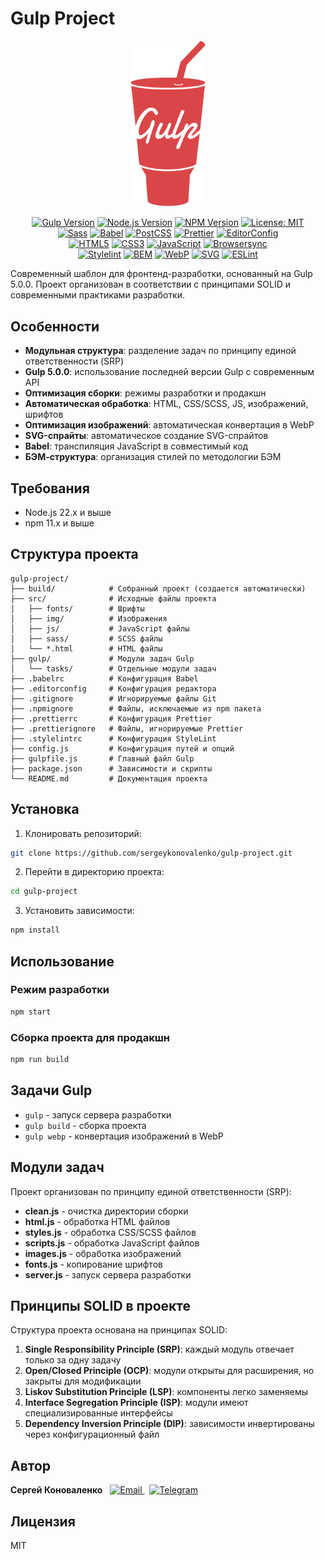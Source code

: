 # Gulp Project

<p align="center">
  <img src="src/img/base/gulp.svg" alt="Gulp" width="120">
</p>

<p align="center">
  <!-- Package info -->
  <a href="https://www.npmjs.com/package/gulp"><img src="https://img.shields.io/badge/Gulp-5.0.0-CF4647?style=flat&logo=gulp&logoColor=white" alt="Gulp Version"></a>
  <a href="https://nodejs.org/en/"><img src="https://img.shields.io/badge/Node.js-22.x-339933?style=flat&logo=node.js&logoColor=white" alt="Node.js Version"></a>
  <a href="https://www.npmjs.com/"><img src="https://img.shields.io/badge/NPM-11.x-CB3837?style=flat&logo=npm&logoColor=white" alt="NPM Version"></a>
  <a href="https://github.com/sergeykonovalenko/gulp-project/blob/main/LICENSE"><img src="https://img.shields.io/badge/License-MIT-yellow.svg" alt="License: MIT"></a><br>
  <!-- Development tools -->
  <a href="https://sass-lang.com/"><img src="https://img.shields.io/badge/Sass-CC6699?style=flat&logo=sass&logoColor=white" alt="Sass"></a>
  <a href="https://babeljs.io/"><img src="https://img.shields.io/badge/Babel-F9DC3E?style=flat&logo=babel&logoColor=black" alt="Babel"></a>
  <a href="https://postcss.org/"><img src="https://img.shields.io/badge/PostCSS-DD3A0A?style=flat&logo=postcss&logoColor=white" alt="PostCSS"></a>
  <a href="https://prettier.io/"><img src="https://img.shields.io/badge/Prettier-F7B93E?style=flat&logo=prettier&logoColor=black" alt="Prettier"></a>
  <a href="https://editorconfig.org/"><img src="https://img.shields.io/badge/EditorConfig-E0EFEF?style=flat&logo=editorconfig&logoColor=000" alt="EditorConfig"></a><br>
  <!-- Core technologies -->
  <a href="https://www.w3.org/html/"><img src="https://img.shields.io/badge/HTML5-E34F26?style=flat&logo=html5&logoColor=white" alt="HTML5"></a>
  <a href="https://www.w3.org/Style/CSS/"><img src="https://img.shields.io/badge/CSS3-1572B6?style=flat&logo=css3&logoColor=white" alt="CSS3"></a>
  <a href="https://developer.mozilla.org/en-US/docs/Web/JavaScript"><img src="https://img.shields.io/badge/JavaScript-F7DF1E?style=flat&logo=javascript&logoColor=black" alt="JavaScript"></a>
  <a href="https://browsersync.io/"><img src="https://img.shields.io/badge/Browsersync-FF7139?style=flat&logo=browsersync&logoColor=white" alt="Browsersync"></a><br>
  <!-- Additional features -->
  <a href="https://stylelint.io/"><img src="https://img.shields.io/badge/Stylelint-263238?style=flat&logo=stylelint&logoColor=white" alt="Stylelint"></a>
  <a href="https://bem.info/"><img src="https://img.shields.io/badge/BEM-000000?style=flat&logo=bem&logoColor=white" alt="BEM"></a>
  <a href="https://developer.mozilla.org/en-US/docs/Web/Media/Formats/Image_types#webp"><img src="https://img.shields.io/badge/WebP-00A98F?style=flat&logo=webp&logoColor=white" alt="WebP"></a>
  <a href="https://developer.mozilla.org/en-US/docs/Web/SVG"><img src="https://img.shields.io/badge/SVG-FFB13B?style=flat&logo=svg&logoColor=black" alt="SVG"></a>
  <a href="https://github.com/features/actions"><img src="https://img.shields.io/badge/ESLint-4B32C3?style=flat&logo=eslint&logoColor=white" alt="ESLint"></a>
</p>

Современный шаблон для фронтенд-разработки, основанный на Gulp 5.0.0. Проект организован в соответствии с принципами SOLID и современными практиками разработки.

## Особенности

- **Модульная структура**: разделение задач по принципу единой ответственности (SRP)
- **Gulp 5.0.0**: использование последней версии Gulp с современным API
- **Оптимизация сборки**: режимы разработки и продакшн
- **Автоматическая обработка**: HTML, CSS/SCSS, JS, изображений, шрифтов
- **Оптимизация изображений**: автоматическая конвертация в WebP
- **SVG-спрайты**: автоматическое создание SVG-спрайтов
- **Babel**: транспиляция JavaScript в совместимый код
- **БЭМ-структура**: организация стилей по методологии БЭМ

## Требования

- Node.js 22.x и выше
- npm 11.x и выше

## Структура проекта

```
gulp-project/
├── build/            # Собранный проект (создается автоматически)
├── src/              # Исходные файлы проекта
│   ├── fonts/        # Шрифты
│   ├── img/          # Изображения
│   ├── js/           # JavaScript файлы
│   ├── sass/         # SCSS файлы
│   └── *.html        # HTML файлы
├── gulp/             # Модули задач Gulp
│   └── tasks/        # Отдельные модули задач
├── .babelrc          # Конфигурация Babel
├── .editorconfig     # Конфигурация редактора
├── .gitignore        # Игнорируемые файлы Git
├── .npmignore        # Файлы, исключаемые из npm пакета
├── .prettierrc       # Конфигурация Prettier
├── .prettierignore   # Файлы, игнорируемые Prettier
├── .stylelintrc      # Конфигурация StyleLint
├── config.js         # Конфигурация путей и опций
├── gulpfile.js       # Главный файл Gulp
├── package.json      # Зависимости и скрипты
└── README.md         # Документация проекта
```

## Установка

1. Клонировать репозиторий:

```bash
git clone https://github.com/sergeykonovalenko/gulp-project.git
```

2. Перейти в директорию проекта:

```bash
cd gulp-project
```

3. Установить зависимости:

```bash
npm install
```

## Использование

### Режим разработки

```bash
npm start
```

### Сборка проекта для продакшн

```bash
npm run build
```

## Задачи Gulp

- `gulp` - запуск сервера разработки
- `gulp build` - сборка проекта
- `gulp webp` - конвертация изображений в WebP

## Модули задач

Проект организован по принципу единой ответственности (SRP):

- **clean.js** - очистка директории сборки
- **html.js** - обработка HTML файлов
- **styles.js** - обработка CSS/SCSS файлов
- **scripts.js** - обработка JavaScript файлов
- **images.js** - обработка изображений
- **fonts.js** - копирование шрифтов
- **server.js** - запуск сервера разработки

## Принципы SOLID в проекте

Структура проекта основана на принципах SOLID:

1. **Single Responsibility Principle (SRP)**: каждый модуль отвечает только за одну задачу
2. **Open/Closed Principle (OCP)**: модули открыты для расширения, но закрыты для модификации
3. **Liskov Substitution Principle (LSP)**: компоненты легко заменяемы
4. **Interface Segregation Principle (ISP)**: модули имеют специализированные интерфейсы
5. **Dependency Inversion Principle (DIP)**: зависимости инвертированы через конфигурационный файл

## Автор

<p>
  <strong>Сергей Коноваленко</strong>&nbsp;&nbsp;
  <a href="mailto:sergeykonovalenko5550199@gmail.com">
    <img src="https://img.shields.io/badge/Gmail-D14836?style=flat&logo=gmail&logoColor=white" alt="Email">
  </a>&nbsp;
  <a href="https://t.me/sergeykonovalenko">
    <img src="https://img.shields.io/badge/Telegram-2CA5E0?style=flat&logo=telegram&logoColor=white" alt="Telegram">
  </a>
</p>

## Лицензия

MIT
